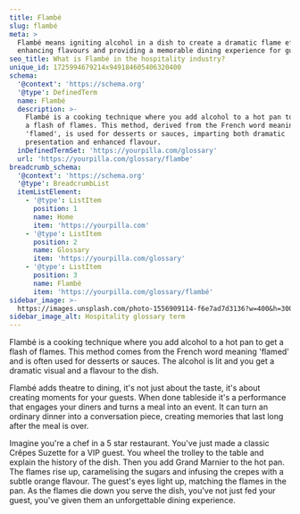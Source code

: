 ```yaml
---
title: Flambé
slug: flambé
meta: >
  Flambé means igniting alcohol in a dish to create a dramatic flame effect,
  enhancing flavours and providing a memorable dining experience for guests.
seo_title: What is Flambé in the hospitality industry?
unique_id: 1725994679214x949184605406320400
schema:
  '@context': 'https://schema.org'
  '@type': DefinedTerm
  name: Flambé
  description: >-
    Flambé is a cooking technique where you add alcohol to a hot pan to produce
    a flash of flames. This method, derived from the French word meaning
    'flamed', is used for desserts or sauces, imparting both dramatic
    presentation and enhanced flavour.
  inDefinedTermSet: 'https://yourpilla.com/glossary'
  url: 'https://yourpilla.com/glossary/flambe'
breadcrumb_schema:
  '@context': 'https://schema.org'
  '@type': BreadcrumbList
  itemListElement:
    - '@type': ListItem
      position: 1
      name: Home
      item: 'https://yourpilla.com'
    - '@type': ListItem
      position: 2
      name: Glossary
      item: 'https://yourpilla.com/glossary'
    - '@type': ListItem
      position: 3
      name: Flambé
      item: 'https://yourpilla.com/glossary/flambé'
sidebar_image: >-
  https://images.unsplash.com/photo-1556909114-f6e7ad7d3136?w=400&h=300&fit=crop&auto=format
sidebar_image_alt: Hospitality glossary term
---
```

Flambé is a cooking technique where you add alcohol to a hot pan to get a flash of flames. This method comes from the French word meaning 'flamed' and is often used for desserts or sauces. The alcohol is lit and you get a dramatic visual and a flavour to the dish.

Flambé adds theatre to dining, it's not just about the taste, it's about creating moments for your guests. When done tableside it's a performance that engages your diners and turns a meal into an event. It can turn an ordinary dinner into a conversation piece, creating memories that last long after the meal is over.

Imagine you're a chef in a 5 star restaurant. You've just made a classic Crêpes Suzette for a VIP guest. You wheel the trolley to the table and explain the history of the dish. Then you add Grand Marnier to the hot pan. The flames rise up, caramelising the sugars and infusing the crepes with a subtle orange flavour. The guest's eyes light up, matching the flames in the pan. As the flames die down you serve the dish, you've not just fed your guest, you've given them an unforgettable dining experience.
